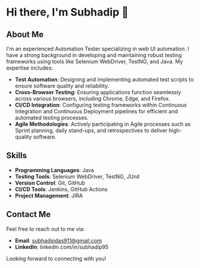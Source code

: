 # Hi there, I'm Subhadip 👋

## About Me

I'm an experienced Automation Tester specializing in web UI automation. I have a strong background in developing and maintaining robust testing frameworks using tools like Selenium WebDriver, TestNG, and Java. My expertise includes:

- **Test Automation**: Designing and implementing automated test scripts to ensure software quality and reliability.
- **Cross-Browser Testing**: Ensuring applications function seamlessly across various browsers, including Chrome, Edge, and Firefox.
- **CI/CD Integration**: Configuring testing frameworks within Continuous Integration and Continuous Deployment pipelines for efficient and automated testing processes.
- **Agile Methodologies**: Actively participating in Agile processes such as Sprint planning, daily stand-ups, and retrospectives to deliver high-quality software.

## Skills

- **Programming Languages**: Java
- **Testing Tools**: Selenium WebDriver, TestNG, JUnit
- **Version Control**: Git, GitHub
- **CI/CD Tools**: Jenkins, GitHub Actions
- **Project Management**: JIRA

## Contact Me

Feel free to reach out to me via:

- **Email**: subhadipdas911@gmail.com
- **LinkedIn**: linkedin.com/in/subhadip95

Looking forward to connecting with you!

